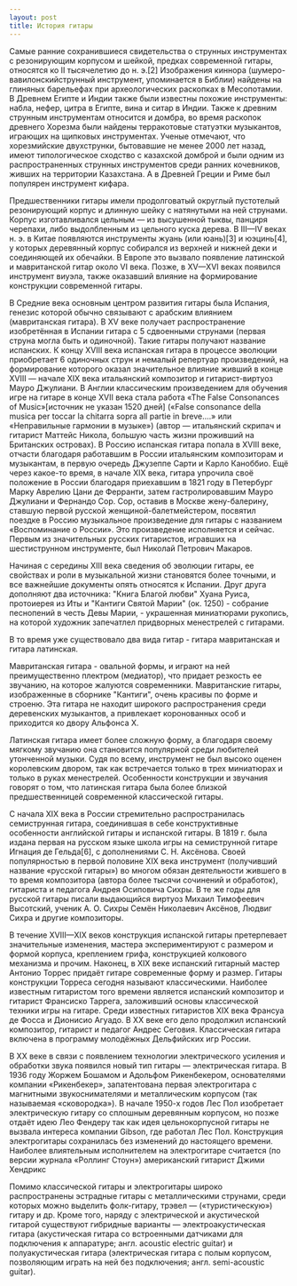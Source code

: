 ```yaml
---
layout: post
title: История гитары
---
```


Самые ранние сохранившиеся свидетельства о струнных инструментах с резонирующим корпусом и шейкой, предках современной гитары, относятся ко II тысячелетию до н. э.[2] Изображения киннора (шумеро-вавилонскийструнный инструмент, упоминается в Библии) найдены на глиняных барельефах при археологических раскопках в Месопотамии. В Древнем Египте и Индии также были известны похожие инструменты: набла, нефер, цитра в Египте, вина и ситар в Индии. Также к древним струнным инструментам относится и домбра, во время раскопок древнего Хорезма были найдены терракотовые статуэтки музыкантов, играющих на щипковых инструментах. Ученые отмечают, что хорезмийские двухструнки, бытовавшие не менее 2000 лет назад, имеют типологическое сходство с казахской домброй и были одним из распространенных струнных инструментов среди ранних кочевников, живших на территории Казахстана. А в Древней Греции и Риме был популярен инструмент кифара.

Предшественники гитары имели продолговатый округлый пустотелый резонирующий корпус и длинную шейку с натянутыми на ней струнами. Корпус изготавливался цельным — из высушенной тыквы, панциря черепахи, либо выдолбленным из цельного куска дерева. В III—IV веках н. э. в Китае появляются инструменты жуань (или юань)[3] и юэцинь[4], у которых деревянный корпус собирался из верхней и нижней деки и соединяющей их обечайки. В Европе это вызвало появление латинской и мавританской гитар около VI века. Позже, в XV—XVI веках появился инструмент виуэла, также оказавший влияние на формирование конструкции современной гитары.

В Средние века основным центром развития гитары была Испания, генезис которой обычно связывают с арабским влиянием (мавританская гитара). В XV веке получает распространение изобретённая в Испании гитара с 5 сдвоенными струнами (первая струна могла быть и одиночной). Такие гитары получают название испанских. К концу XVIII века испанская гитара в процессе эволюции приобретает 6 одиночных струн и немалый репертуар произведений, на формирование которого оказал значительное влияние живший в конце XVIII — начале XIX века итальянский композитор и гитарист-виртуоз Мауро Джулиани. В Англии классическим произведением для обучения игре на гитаре в конце XVII века стала работа «Тhe False Consonances of Music»[источник не указан 1520 дней] («False consonance della musica per toccar la chitarra sopra all partie in breve….» или «Неправильные гармонии в му­зыке») (автор — итальянский скрипач и гитарист Маттейс Никола, большую часть жизни проживший на Британских островах).
В Россию испанская гитара попала в XVIII веке, отчасти благодаря работавшим в России итальянским композиторам и музыкантам, в первую очередь Джузеппе Сарти и Карло Каноббио. Ещё через какое-то время, в начале XIX века, гитара упрочила своё положение в России благодаря приехавшим в 1821 году в Петербург Марку Аврелию Цани де Ферранти, затем гастролировавшим Мауро Джулиани и Фернандо Сор. Сор, оставив в Москве жену-балерину, ставшую первой русской женщиной-балетмейстером, посвятил поездке в Россию музыкальное произведение для гитары с названием «Воспоминание о России». Это произведение исполняется и сейчас. Первым из значительных русских гитаристов, игравших на шестиструнном инструменте, был Николай Петрович Макаров.

Начиная с середины XIII века сведения об эволюции гитары, ее свойствах и роли в музыкальной жизни становятся более точными, и все важнейшие документы опять относятся к Испании. Друг друга дополняют два источника: "Книга Благой любви" Хуана Руиса, протоиерея из Иты и "Кантиги Святой Марии" (ок. 1250) - собрание песнопений в честь Девы Марии, - украшенная миниатюрами рукопись, на которой художник запечатлел придворных менестрелей с гитарами.

В то время уже существовало два вида гитар - гитара мавританская и гитара латинская.

Мавританская гитара - овальной формы, и играют на ней преимущественно плектром (медиатор), что придает резкость ее звучанию, на которое жалуются современники. Мавританские гитары, изображенные в сборнике "Кантиги", очень красивы по форме и строеню. Эта гитара не находит широкого распространения среди деревенских музыкантов, а привлекает коронованных особ и приходится ко двору Альфонса Х.

Латинская гитара имеет более сложную форму, а благодаря своему мягкому звучанию она становится популярной среди любителей утонченной музыки. Судя по всему, инструмент не был высоко оценен королевским двором, так как встречается только в трех миниатюрах и только в руках менестрелей. Особенности конструкции и звучания говорят о том, что латинская гитара была более близкой предшественницей современной классической гитары. 

С начала XIX века в России стремительно распространилась семиструнная гитара, соединившая в себе конструктивные особенности английской гитары и испанской гитары. В 1819 г. была издана первая на русском языке школа игры на семиструнной гитаре Игнация де Гельда[6], с дополнениями С. Н. Аксёнова. Своей популярностью в первой половине XIX века инструмент (получивший название «русской гитары») во многом обязан деятельности жившего в то время композитора (автора более тысячи сочинений и обработок), гитариста и педагога Андрея Осиповича Сихры. В те же годы для русской гитары писали выдающийся виртуоз Михаил Тимофеевич Высотский, ученик А. О. Сихры Семён Николаевич Аксёнов, Людвиг Сихра и другие композиторы.

В течение XVIII—XIX веков конструкция испанской гитары претерпевает значительные изменения, мастера экспериментируют с размером и формой корпуса, креплением грифа, конструкцией колкового механизма и прочим. Наконец, в XIX веке испанский гитарный мастер Антонио Торрес придаёт гитаре современные форму и размер. Гитары конструкции Торреса сегодня называют классическими. Наиболее известным гитаристом того времени является испанский композитор и гитарист Франсиско Таррега, заложивший основы классической техники игры на гитаре. Среди известных гитаристов XIX века Франсуа де Фосса и Дионисио Агуадо. В XX веке его дело продолжил испанский композитор, гитарист и педагог Андрес Сеговия.
Классическая гитара включена в программу молодёжных Дельфийских игр России.

В XX веке в связи с появлением технологии электрического усиления и обработки звука появился новый тип гитары — электрическая гитара. В 1936 году Жоржем Бошамом и Адольфом Рикенбекером, основателями компании «Рикенбекер», запатентована первая электрогитара с магнитными звукоснимателями и металлическим корпусом (так называемая «сковородка»). В начале 1950-х годов Лес Пол изобретает электрическую гитару со сплошным деревянным корпусом, но позже отдаёт идею Лео Фендеру так как идея цельнокорпусной гитары не вызвала интереса компании Gibson, где работал Лес Пол. Конструкция электрогитары сохранилась без изменений до настоящего времени. Наиболее влиятельным исполнителем на электрогитаре считается (по версии журнала «Роллинг Стоун») американский гитарист Джими Хендрикс

Помимо классической гитары и электрогитары широко распространены эстрадные гитары с металлическими струнами, среди которых можно выделить фолк-гитару, трэвел — («туристическую») гитару и др. Кроме того, наряду с электрической и акустической гитарой существуют гибридные варианты — электроакустическая гитара (акустическая гитара со встроенными датчиками для подключения к аппаратуре; англ. acoustic electric guitar) и полуакустическая гитара (электрическая гитара с полым корпусом, позволяющим играть на ней без подключения; англ. semi-acoustic guitar).